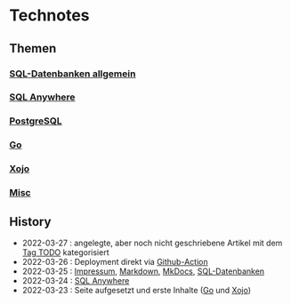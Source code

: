 # Technotes

## Themen

### [SQL-Datenbanken allgemein](sql/)

### [SQL Anywhere](sql-anywhere/)

### [PostgreSQL](postgresql/)

### [Go](go/)

### [Xojo](xojo/)

### [Misc](misc/)


## History

- 2022-03-27 : angelegte, aber noch nicht geschriebene Artikel mit dem [Tag TODO](/tags/) kategorisiert
- 2022-03-26 : Deployment direkt via [Github-Action](/misc/github-actions/)
- 2022-03-25 : [Impressum](/info), [Markdown](/misc/markdown), [MkDocs](/misc/mkdocs), [SQL-Datenbanken](/sql/)
- 2022-03-24 : [SQL Anywhere](/sql-anywhere/)
- 2022-03-23 : Seite aufgesetzt und erste Inhalte ([Go](go/) und [Xojo](xojo/))

